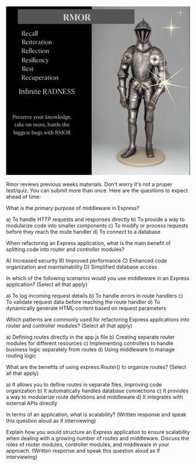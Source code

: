 ![Rmor Meme](./images/rmor-image.png)


Rmor reviews previous weeks materials. 
Don't worry it's not a proper test/quiz.
You can submit more than once.
Here are the questions to expect ahead of time: 


What is the primary purpose of middleware in Express? 

a) To handle HTTP requests and responses directly
b) To provide a way to modularize code into smaller components
c) To modify or process requests before they reach the route handler
d) To connect to a database

When refactoring an Express application, what is the main benefit of splitting code into router and controller modules?

A) Increased security
B) Improved performance
C) Enhanced code organization and maintainability
D) Simplified database access

 In which of the following scenarios would you use middleware in an Express application? (Select all that apply)

a) To log incoming request details
b) To handle errors in route handlers
c) To validate request data before reaching the route handler
d) To dynamically generate HTML content based on request parameters

Which patterns are commonly used for refactoring Express applications into router and controller modules? (Select all that apply)

a) Defining routes directly in the app.js file
b) Creating separate router modules for different resources
c) Implementing controllers to handle business logic separately from routes
d) Using middleware to manage routing logic

What are the benefits of using express.Router() to organize routes? (Select all that apply)

a) It allows you to define routes in separate files, improving code organization
b) It automatically handles database connections
c) It provides a way to modularize route definitions and middleware
d) It integrates with external APIs directly

In terms of an application, what is scalability? (Written response and speak this question aloud as if interviewing)


Explain how you would structure an Express application to ensure scalability when dealing with a growing number of routes and middleware. Discuss the roles of router modules, controller modules, and middleware in your approach. (Written response and speak this question aloud as if interviewing)
